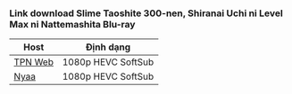 ### **Link download Slime Taoshite 300-nen, Shiranai Uchi ni Level Max ni Nattemashita Blu-ray**

| Host          | Định dạng          |
| ------------- |:------------------:|
| [TPN Web](https://ddl.tpnteam.workers.dev/0:/Slime%20300/)  | 1080p HEVC SoftSub |
| [Nyaa](https://nyaa.si/view/1955927)      | 1080p HEVC SoftSub |

